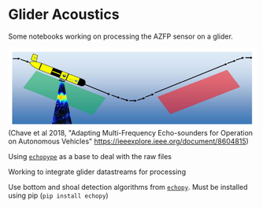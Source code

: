 # Glider Acoustics

Some notebooks working on processing the AZFP sensor on a glider. 

![Chave2018](./schematic2.png)
(Chave et al 2018, "Adapting Multi-Frequency Echo-sounders for Operation on Autonomous Vehicles"  https://ieeexplore.ieee.org/document/8604815)

Using [`echopype`](https://github.com/OSOceanAcoustics/echopype) as a base to deal with the raw files

Working to integrate glider datastreams for processing

Use bottom and shoal detection algorithms from [`echopy`](https://github.com/open-ocean-sounding/echopy). Must be installed using pip (`pip install echopy`)
